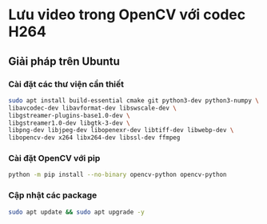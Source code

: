 # Lưu video trong OpenCV với codec H264

## Giải pháp trên Ubuntu

### Cài đặt các thư viện cần thiết

```sh
sudo apt install build-essential cmake git python3-dev python3-numpy \
libavcodec-dev libavformat-dev libswscale-dev \
libgstreamer-plugins-base1.0-dev \
libgstreamer1.0-dev libgtk-3-dev \
libpng-dev libjpeg-dev libopenexr-dev libtiff-dev libwebp-dev \
libopencv-dev x264 libx264-dev libssl-dev ffmpeg
```

### Cài đặt OpenCV với pip

```sh
python -m pip install --no-binary opencv-python opencv-python
```

### Cập nhật các package

```sh
sudo apt update && sudo apt upgrade -y
```
